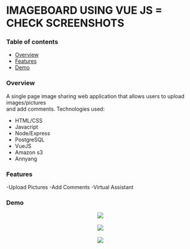 # IMAGEBOARD USING VUE JS = CHECK SCREENSHOTS

### Table of contents

*   [Overview](#overview)
*   [Features](#features)
*   [Demo](#demo)

### Overview

A single page image sharing web application that allows users to upload images/pictures <br/>
and add comments.
Technologies used:
*   HTML/CSS
*   Javacript
*   Node/Express
*   PostgreSQL
*   VueJS
*   Amazon s3
*   Annyang

### Features

-Upload Pictures
-Add Comments
-Virtual Assistant

### Demo
<p align="center">
<img src="gifs/imageboard1.gif"/>
<br/>
<br/>
<img src="gifs/imageboard2.gif"/>
<br/>
<br/>
<img src="gifs/imageboard3.gif"/>
</p>
